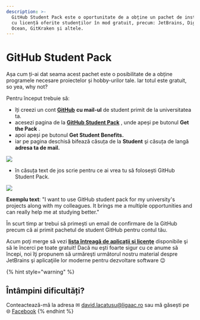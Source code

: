```yaml
---
description: >-
  GitHub Student Pack este o oportunitate de a obține un pachet de instrumente
  cu licență oferite studenților în mod gratuit, precum: JetBrains, Digital
  Ocean, GitKraken și altele.
---
```


# GitHub Student Pack

Așa cum ți-ai dat seama acest pachet este o posibilitate de a obține programele necesare proiectelor și hobby-urilor tale. Iar totul este gratuit, so yea, why not?

Pentru început trebuie să:

* îți creezi un cont [**GitHub**](https://github.com/join?source=header-home) **cu mail-ul** de student primit de la universitatea ta.
* acesezi pagina de la [**GitHub Student Pack**](https://education.github.com/pack) , unde apeși pe butonul **Get the Pack** .
* apoi apeși pe butonul **Get Student Benefits.**
* iar pe pagina deschisă bifează căsuța de la **Student** şi căsuța de langă **adresa ta de mail.**

![](../.gitbook/assets/exemplu1.png)

* în căsuța text de jos scrie pentru ce ai vrea tu să folosești GitHub Student Pack. 

![](../.gitbook/assets/exemplu2%20%282%29.png)

**Exemplu text**: "I want to use GitHub student pack for my university's projects along with my colleagues. It brings me a multiple opportunities and can really help me at studying better."

În scurt timp ar trebui să primești un email de confirmare de la GitHub precum că ai primit pachetul de student GitHub pentru contul tău.

Acum poţi merge să vezi [**lista întreagă de aplicaţii şi licenţe**](https://education.github.com/pack/offers) disponibile şi să le încerci pe toate gratuit! Dacă nu eşti foarte sigur cu ce anume să începi, noi îţi propunem să urmăreşti următorul nostru material despre JetBrains şi aplicaţiile lor moderne pentru dezvoltare software 😉

{% hint style="warning" %}
## Întâmpini dificultăți?

Conteactează-mă la adresa ✉ david.lacatusu@ligaac.ro sau mă găsești pe 🌐 [Facebook](https://www.facebook.com/David.Lacatusu16)
{% endhint %}

